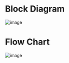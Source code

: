 # Block Diagram
![image](https://user-images.githubusercontent.com/101519714/168171508-9fea77cf-7b59-44aa-b599-836a16382cef.png)
# Flow Chart
![image](https://user-images.githubusercontent.com/101519714/168226528-0dcfcbec-9ef9-4bd9-aaac-e9df9dba1f7d.png)

